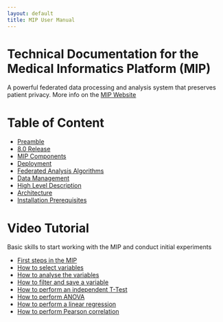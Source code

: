 ```yaml
---
layout: default
title: MIP User Manual
---
```


# Technical Documentation for the Medical Informatics Platform (MIP)  <!-- omit in toc --> 

A powerful federated data processing and analysis system that preserves patient privacy. More info on the [MIP Website](https://ebrains.eu/service/medical-informatics-platform/) 

# Table of Content <!-- omit in toc --> 

- [Preamble](https://github.com/HBPMedical/mip-docs#preamble)
- [8.0 Release](https://github.com/HBPMedical/mip-docs#80-release-major-updates)
- [MIP Components](https://github.com/HBPMedical/mip-docs#mip-components)
- [Deployment](https://github.com/HBPMedical/mip-docs#deployment)
- [Federated Analysis Algorithms](https://github.com/HBPMedical/mip-docs#federated-analysis-algorithms)
- [Data Management](https://github.com/HBPMedical/mip-docs#data-management)
- [High Level Description](https://github.com/HBPMedical/mip-docs#high-level-description)
- [Architecture](https://github.com/HBPMedical/mip-docs#architecture)
- [Installation Prerequisites](https://github.com/HBPMedical/mip-docs#installation-prerequisites)


# Video Tutorial

Basic skills to start working with the MIP and conduct initial experiments

- [First steps in the MIP](https://player.vimeo.com/video/387925204)
- [How to select variables](https://player.vimeo.com/video/387925216)
- [How to analyse the variables](https://player.vimeo.com/video/387925238)
- [How to filter and save a variable](https://player.vimeo.com/video/387925256)
- [How to perform an independent T-Test](https://player.vimeo.com/video/387925276)
- [How to perform ANOVA](https://player.vimeo.com/video/387926320)
- [How to perform a linear regression](https://player.vimeo.com/video/387926353)
- [How to perform Pearson correlation](https://player.vimeo.com/video/387926382)
